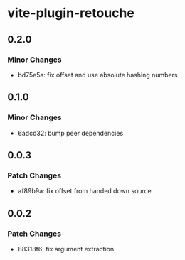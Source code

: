 # vite-plugin-retouche

## 0.2.0

### Minor Changes

- bd75e5a: fix offset and use absolute hashing numbers

## 0.1.0

### Minor Changes

- 6adcd32: bump peer dependencies

## 0.0.3

### Patch Changes

- af89b9a: fix offset from handed down source

## 0.0.2

### Patch Changes

- 88318f6: fix argument extraction
